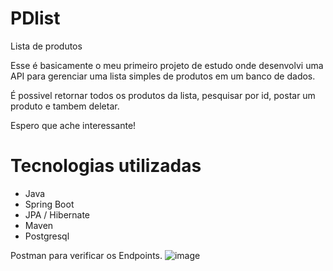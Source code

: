 # PDlist
Lista de produtos

Esse é basicamente o meu primeiro projeto de estudo onde desenvolvi uma API para gerenciar uma lista simples de produtos em um banco de dados.

É possivel retornar todos os produtos da lista, pesquisar por id, postar um produto e tambem deletar.

Espero que ache interessante!

# Tecnologias utilizadas
- Java
- Spring Boot
- JPA / Hibernate
- Maven
- Postgresql


Postman para verificar os Endpoints.
![image](https://github.com/IgorWolf99/PDlist/assets/116234237/2993247d-9aff-49e9-a6ca-d7888f3f992e)
